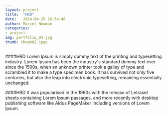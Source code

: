 ```yaml
---
layout: project
title:  "HRD"
date:   2014-04-25 16:54:46
author: Marcel Newman
categories:
- project
img: portfolio_04.jpg
thumb: thumb02.jpgo
---
```

####HRD
Lorem Ipsum is simply dummy text of the printing and typesetting industry. Lorem Ipsum has been the industry's standard dummy text ever since the 1500s, when an unknown printer took a galley of type and scrambled it to make a type specimen book. It has survived not only five centuries, but also the leap into electronic typesetting, remaining essentially unchanged.

####HRD
It was popularised in the 1960s with the release of Letraset sheets containing Lorem Ipsum passages, and more recently with desktop publishing software like Aldus PageMaker including versions of Lorem Ipsum.
